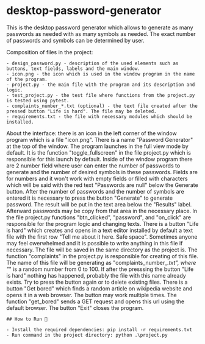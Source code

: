 # desktop-password-generator
This is the desktop password generator which allows to generate as many passwords as needed with as many symbols as needed. The exact number of passwords and symbols can be determined by user.

Composition of files in the project: 

    - design_password.py - description of the used elements such as buttons, text fields, labels and the main window.
    - icon.png - the icon which is used in the window program in the name of the program.
    - project.py - the main file with the program and its description and logic.
    - test_project.py - the test file where functions from the project.py is tested using pytest.
    - complaints_number_*.txt (optional) - the text file created after the pressed button "Life is hard". The file may be deleted.
    - requirements.txt - the file with necessary modules which should be installed.

About the interface: there is an icon in the left corner of the window program which is a file "icon.png". There is a name "Password Generator" at the top of the window. The program launches in the full view mode by default. It is the function "toggle_fullscreen" in the file project.py which is responsible for this launch by default.
    Inside of the window program there are 2 number field where user can enter the number of passwords to generate and the number of desired symbols in these passwords. Fields are for numbers and it won't work with empty fields or filled with characters which will be said with the red text "Passwords are null" below the Generate button. After the number of passwords and the number of symbols are entered it is necessary to press the button "Generate" to generate password. The result will be put in the text area below the "Results" label. Afterward passwords may be copy from that area in the necessary place. In the file project.py functions "btn_clicked", "password", and "on_click" are responsible for the program logic and changing texts. 
    There is a button "Life is hard" which creates and opens in a text editor installed by default a text file with the first row "Tell me about it here. Safe space". Sometimes anyone may feel owerwhelmed and it is possible to write anything in this file if necessary. The file will be saved in the same directory as the project is. The function "complaints" in the project.py is responsible for creating of this file. The name of this file will be generating as "complaints_number_*.txt", where "*" is a random number from 0 to 100. If after the presssing the button "Life is hard" nothing has happened, probably the file with this name already exists. Try to press the button again or to delete existing files.
    There is a button "Get bored" which finds a random article on wikipedia website and opens it in a web browser. The button may work multiple times. The function "get_bored" sends a GET request and opens this url using the default browser.
    The button "Exit" closes the program.

    ## How to Run 🚀

    - Install the required dependencies: pip install -r requirements.txt
    - Run command in the project directory: python .\project.py

